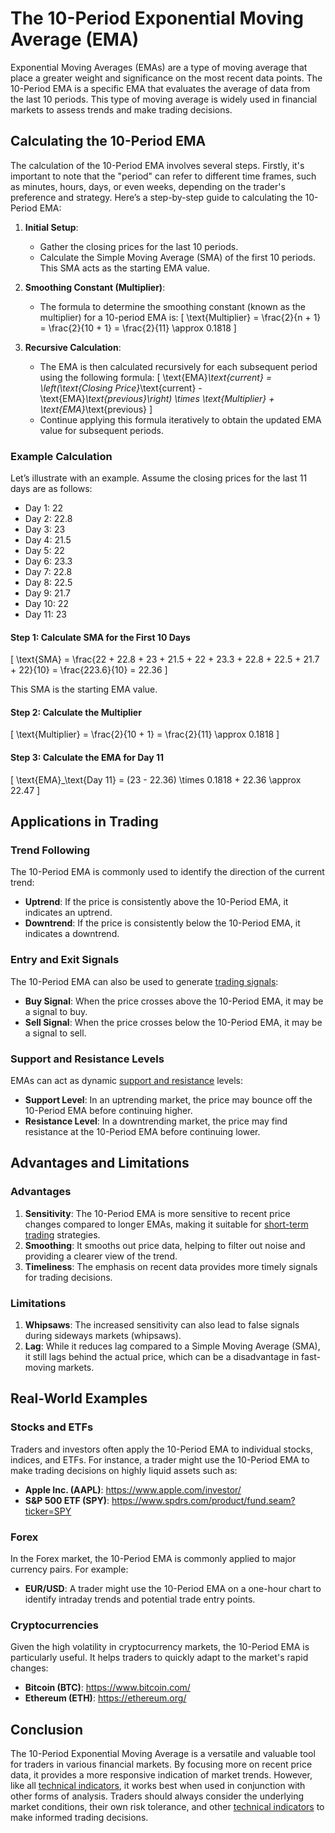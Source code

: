 # The 10-Period Exponential Moving Average (EMA)

Exponential Moving Averages (EMAs) are a type of moving average that place a greater weight and significance on the most recent data points. The 10-Period EMA is a specific EMA that evaluates the average of data from the last 10 periods. This type of moving average is widely used in financial markets to assess trends and make trading decisions.

## Calculating the 10-Period EMA

The calculation of the 10-Period EMA involves several steps. Firstly, it's important to note that the "period" can refer to different time frames, such as minutes, hours, days, or even weeks, depending on the trader's preference and strategy. Here’s a step-by-step guide to calculating the 10-Period EMA:

1. **Initial Setup**:
    - Gather the closing prices for the last 10 periods.
    - Calculate the Simple Moving Average (SMA) of the first 10 periods. This SMA acts as the starting EMA value.

2. **Smoothing Constant (Multiplier)**:
    - The formula to determine the smoothing constant (known as the multiplier) for a 10-period EMA is: 
      \[
      \text{Multiplier} = \frac{2}{n + 1} = \frac{2}{10 + 1} = \frac{2}{11} \approx 0.1818
      \]

3. **Recursive Calculation**:
    - The EMA is then calculated recursively for each subsequent period using the following formula:
      \[
      \text{EMA}_\text{current} = \left(\text{Closing Price}_\text{current} - \text{EMA}_\text{previous}\right) \times \text{Multiplier} + \text{EMA}_\text{previous}
      \]
    - Continue applying this formula iteratively to obtain the updated EMA value for subsequent periods.

### Example Calculation

Let’s illustrate with an example. Assume the closing prices for the last 11 days are as follows:

- Day 1: 22
- Day 2: 22.8
- Day 3: 23
- Day 4: 21.5
- Day 5: 22
- Day 6: 23.3
- Day 7: 22.8
- Day 8: 22.5
- Day 9: 21.7
- Day 10: 22
- Day 11: 23

#### Step 1: Calculate SMA for the First 10 Days

\[
\text{SMA} = \frac{22 + 22.8 + 23 + 21.5 + 22 + 23.3 + 22.8 + 22.5 + 21.7 + 22}{10} = \frac{223.6}{10} = 22.36
\]

This SMA is the starting EMA value.

#### Step 2: Calculate the Multiplier

\[
\text{Multiplier} = \frac{2}{10 + 1} = \frac{2}{11} \approx 0.1818
\]

#### Step 3: Calculate the EMA for Day 11

\[
\text{EMA}_\text{Day 11} = (23 - 22.36) \times 0.1818 + 22.36 \approx 22.47
\]

## Applications in Trading

### Trend Following

The 10-Period EMA is commonly used to identify the direction of the current trend:

- **Uptrend**: If the price is consistently above the 10-Period EMA, it indicates an uptrend.
- **Downtrend**: If the price is consistently below the 10-Period EMA, it indicates a downtrend.

### Entry and Exit Signals

The 10-Period EMA can also be used to generate [trading signals](../t/trading_signals.md):

- **Buy Signal**: When the price crosses above the 10-Period EMA, it may be a signal to buy.
- **Sell Signal**: When the price crosses below the 10-Period EMA, it may be a signal to sell.

### Support and Resistance Levels

EMAs can act as dynamic [support and resistance](../s/support_and_resistance.md) levels:

- **Support Level**: In an uptrending market, the price may bounce off the 10-Period EMA before continuing higher.
- **Resistance Level**: In a downtrending market, the price may find resistance at the 10-Period EMA before continuing lower.

## Advantages and Limitations

### Advantages

1. **Sensitivity**: The 10-Period EMA is more sensitive to recent price changes compared to longer EMAs, making it suitable for [short-term trading](../s/short-term_trading.md) strategies.
2. **Smoothing**: It smooths out price data, helping to filter out noise and providing a clearer view of the trend.
3. **Timeliness**: The emphasis on recent data provides more timely signals for trading decisions.

### Limitations

1. **Whipsaws**: The increased sensitivity can also lead to false signals during sideways markets (whipsaws).
2. **Lag**: While it reduces lag compared to a Simple Moving Average (SMA), it still lags behind the actual price, which can be a disadvantage in fast-moving markets.

## Real-World Examples

### Stocks and ETFs

Traders and investors often apply the 10-Period EMA to individual stocks, indices, and ETFs. For instance, a trader might use the 10-Period EMA to make trading decisions on highly liquid assets such as:

- **Apple Inc. (AAPL)**: https://www.apple.com/investor/
- **S&P 500 ETF (SPY)**: https://www.spdrs.com/product/fund.seam?ticker=SPY

### Forex

In the Forex market, the 10-Period EMA is commonly applied to major currency pairs. For example:

- **EUR/USD**: A trader might use the 10-Period EMA on a one-hour chart to identify intraday trends and potential trade entry points.

### Cryptocurrencies

Given the high volatility in cryptocurrency markets, the 10-Period EMA is particularly useful. It helps traders to quickly adapt to the market's rapid changes:

- **Bitcoin (BTC)**: https://www.bitcoin.com/
- **Ethereum (ETH)**: https://ethereum.org/

## Conclusion

The 10-Period Exponential Moving Average is a versatile and valuable tool for traders in various financial markets. By focusing more on recent price data, it provides a more responsive indication of market trends. However, like all [technical indicators](../t/technical_indicators.md), it works best when used in conjunction with other forms of analysis. Traders should always consider the underlying market conditions, their own risk tolerance, and other [technical indicators](../t/technical_indicators.md) to make informed trading decisions.